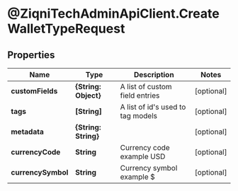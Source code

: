 # @ZiqniTechAdminApiClient.CreateWalletTypeRequest

## Properties

Name | Type | Description | Notes
------------ | ------------- | ------------- | -------------
**customFields** | **{String: Object}** | A list of custom field entries | [optional] 
**tags** | **[String]** | A list of id&#39;s used to tag models | [optional] 
**metadata** | **{String: String}** |  | [optional] 
**currencyCode** | **String** | Currency code example USD | [optional] 
**currencySymbol** | **String** | Currency symbol example $ | [optional] 


